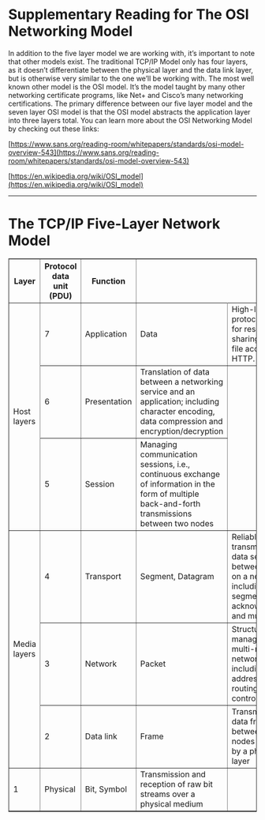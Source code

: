 # Supplementary Reading for The OSI Networking Model

In addition to the five layer model we are working with, it’s important to note that other models exist. The traditional TCP/IP Model only has four layers, as it doesn’t differentiate between the physical layer and the data link layer, but is otherwise very similar to the one we’ll be working with. The most well known other model is the OSI model. It’s the model taught by many other networking certificate programs, like Net+ and Cisco’s many networking certifications. The primary difference between our five layer model and the seven layer OSI model is that the OSI model abstracts the application layer into three layers total.
 You can learn more about the OSI Networking Model by checking out these links:

[https://www.sans.org/reading-room/whitepapers/standards/osi-model-overview-543](https://www.sans.org/reading-room/whitepapers/standards/osi-model-overview-543)

[https://en.wikipedia.org/wiki/OSI_model](https://en.wikipedia.org/wiki/OSI_model)

---

# The TCP/IP Five-Layer Network Model

<!DOCTYPE html>
<html>
<head>
</head>
<body>

<table border="1" cellpadding="8" cellspacing="0" style="border-collapse: collapse; width: 100%;">
  <tr>
    <th>Layer</th>
    <th>Protocol data unit (PDU)</th>
    <th>Function</th>
  </tr>
  <tr>
    <td rowspan="3">Host layers</td>
    <td>7</td>
    <td>Application</td>
    <td>Data</td>
    <td>High-level protocols such as for resource sharing or remote file access, e.g. HTTP.</td>
  </tr>
  <tr>
    <td>6</td>
    <td>Presentation</td>
    <td>Translation of data between a networking service and an application; including character encoding, data compression and encryption/decryption</td>
  </tr>
  <tr>
    <td>5</td>
    <td>Session</td>
    <td>Managing communication sessions, i.e., continuous exchange of information in the form of multiple back-and-forth transmissions between two nodes</td>
  </tr>
  <tr>
    <td rowspan="3">Media layers</td>
    <td>4</td>
    <td>Transport</td>
    <td>Segment, Datagram</td>
    <td>Reliable transmission of data segments between points on a network, including segmentation, acknowledgement and multiplexing</td>
  </tr>
  <tr>
    <td>3</td>
    <td>Network</td>
    <td>Packet</td>
    <td>Structuring and managing a multi-node network, including addressing, routing and traffic control</td>
  </tr>
  <tr>
    <td>2</td>
    <td>Data link</td>
    <td>Frame</td>
    <td>Transmission of data frames between two nodes connected by a physical layer</td>
  </tr>
  <tr>
    <td>1</td>
    <td>Physical</td>
    <td>Bit, Symbol</td>
    <td>Transmission and reception of raw bit streams over a physical medium</td>
  </tr>
</table>

</body>
</html>
